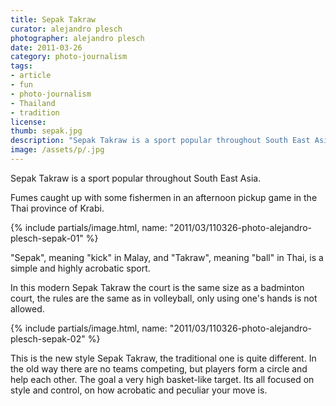 ```yaml
---
title: Sepak Takraw
curator: alejandro plesch
photographer: alejandro plesch
date: 2011-03-26
category: photo-journalism
tags:
- article
- fun
- photo-journalism
- Thailand
- tradition
license:
thumb: sepak.jpg
description: "Sepak Takraw is a sport popular throughout South East Asia, with lots of fans in Thailand and Malaysia. Fumes caught up with some fishermen in an afternoon pickup game in the Thai province of Krabi."
image: /assets/p/.jpg
---
```

Sepak Takraw is a sport popular throughout South East Asia.  

Fumes caught up with some fishermen in an afternoon pickup game in the Thai province of Krabi.

{% include partials/image.html, name: "2011/03/110326-photo-alejandro-plesch-sepak-01" %}

"Sepak", meaning "kick" in Malay, and "Takraw", meaning "ball" in Thai, is a simple and highly acrobatic sport.  

In this modern Sepak Takraw the court is the same size as a badminton court, the rules are the same as in volleyball, only using one's hands is not allowed.  


{% include partials/image.html, name: "2011/03/110326-photo-alejandro-plesch-sepak-02" %}


This is the new style Sepak Takraw, the traditional one is quite different. In the old way there are no teams competing, but players form a circle and help each other. The goal a very high basket-like target. Its all focused on style and control, on how acrobatic and peculiar your move is.
